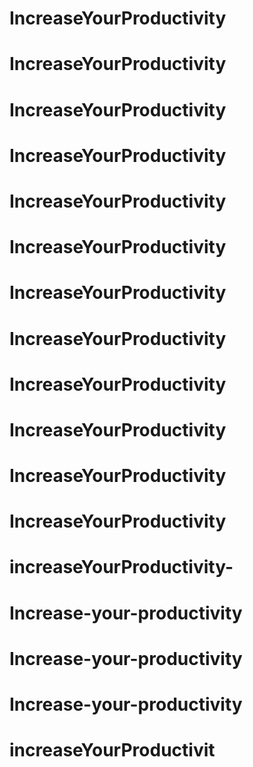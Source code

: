 # IncreaseYourProductivity
# IncreaseYourProductivity
# IncreaseYourProductivity
# IncreaseYourProductivity
# IncreaseYourProductivity
# IncreaseYourProductivity
# IncreaseYourProductivity
# IncreaseYourProductivity
# IncreaseYourProductivity
# IncreaseYourProductivity
# IncreaseYourProductivity
# IncreaseYourProductivity
# increaseYourProductivity-
# Increase-your-productivity
# Increase-your-productivity
# Increase-your-productivity
# increaseYourProductivit
